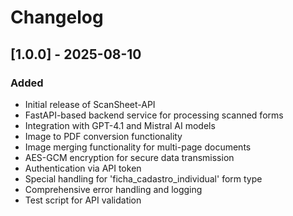 # Changelog

## [1.0.0] - 2025-08-10

### Added
- Initial release of ScanSheet-API
- FastAPI-based backend service for processing scanned forms
- Integration with GPT-4.1 and Mistral AI models
- Image to PDF conversion functionality
- Image merging functionality for multi-page documents
- AES-GCM encryption for secure data transmission
- Authentication via API token
- Special handling for 'ficha_cadastro_individual' form type
- Comprehensive error handling and logging
- Test script for API validation
